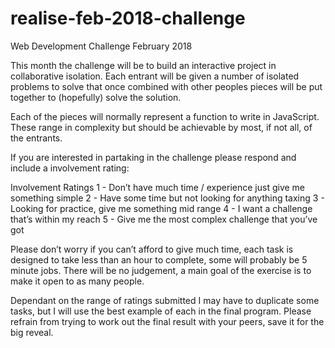 # realise-feb-2018-challenge
Web Development Challenge
February 2018


This month the challenge will be to build an interactive project in collaborative isolation. Each entrant will be given a number of isolated problems to solve that once combined with other peoples pieces will be put together to (hopefully) solve the solution.

Each of the pieces will normally represent a function to write in JavaScript. These range in complexity but should be achievable by most, if not all,  of the entrants.

If you are interested in partaking in the challenge please respond and include a involvement rating:

Involvement Ratings
1 - Don’t have much time / experience just give me something simple
2 - Have some time but not looking for anything taxing
3 - Looking for practice, give me something mid range
4 - I want a challenge that’s within my reach
5 - Give me the most complex challenge that you’ve got

Please don’t worry if you can’t afford to give much time, each task is designed to take less than an hour to complete, some will probably be 5 minute jobs. There will be no judgement, a main goal of the exercise is to make it open to as many people.

Dependant on the range of ratings submitted I may have to duplicate some tasks, but I will use the best example of each in the final program.
Please refrain from trying to work out the final result with your peers, save it for the big reveal.  
